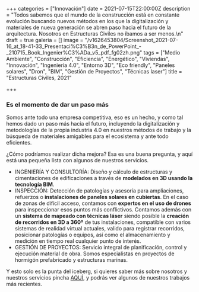 +++
categories = ["Innovación"]
date = 2021-07-15T22:00:00Z
description = "Todos sabemos que el mundo de la construcción está en constante evolución buscando nuevos métodos en los que la digitalización y materiales de nueva generación se abren paso hacia el futuro de la arquitectura. Nosotros en Estructuras Civiles no íbamos a ser menos.\n"
draft = true
galeria = []
image = "/v1626453804/Screenshot_2021-07-16_at_18-41-33_Presentaci%C3%B3n_de_PowerPoint_-_210715_Book_Ingenier%C3%ADa_v5_pdf_fg02zh.png"
tags = ["Medio Ambiente", "Construcción", "Eficiencia", "Energético", "Viviendas", "Innovación", "Ingeniería 4.0", "Entorno 3D", "Eco friendly", "Paneles solares", "Dron", "BIM", "Gestión de Proyectos", "Técnicas laser"]
title = "Estructuras Civiles, 2021"

+++
### **Es el momento de dar un paso más**

Somos ante todo una empresa competitiva, eso es un hecho, y como tal hemos dado un paso más hacia el futuro, incluyendo la digitalización y metodologías de la propia industria 4.0 en nuestros métodos de trabajo y la búsqueda de materiales amigables para el ecosistema y ante todo eficientes.

¿Cómo podríamos realizar dicha mejora? Esa es una buena pregunta, y aquí está una pequeña lista con algunos de nuestros servicios.

* INGENIERÍA Y CONSULTORÍA: Diseño y cálculo de estructuras y cimentaciones de edificaciones a través de **modelados en 3D usando la tecnología BIM**.
* INSPECCIÓN: Detección de patologías y asesoría para ampliaciones, refuerzos o **instalaciones de paneles solares en cubiertas**. En el caso de zonas de difícil acceso, contamos con **expertos en el uso de drones** para inspeccionar esos puntos más conflictivos. Contamos además con un **sistema de mapeado con técnicas láser** siendo posible la **creación de recorridos en 3D a 360º** de tus instalaciones, compatible con varios sistemas de realidad virtual actuales, valido para registrar recorridos, posicionar patologías o equipos, así como el almacenamiento y medición en tiempo real cualquier punto de interés.
* GESTIÓN DE PROYECTOS: Servicio integral de planificación, control y ejecución material de obra. Somos especialistas en proyectos de hormigón prefabricado y estructuras marinas.

Y esto solo es la punta del iceberg, si quieres saber más sobre nosotros y nuestros servicios pincha [AQUÍ](https://drive.google.com/file/d/11rJfs7OifU5Q_UxrFHRXmRexIUBlhGNI/view?usp=sharing), y podrás ver algunos de nuestros trabajos más recientes.